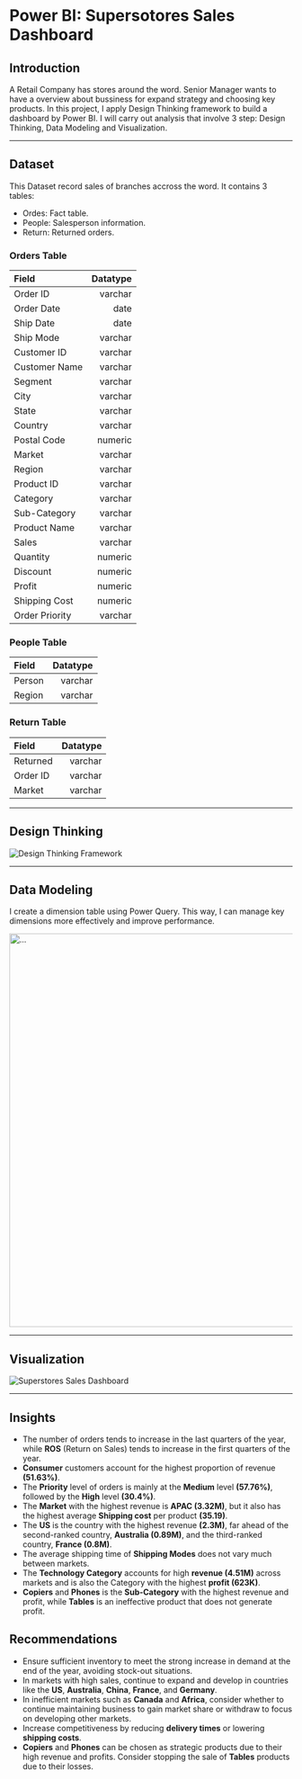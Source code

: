 # Power BI: Supersotores Sales Dashboard
## Introduction
A Retail Company has stores around the word. Senior Manager wants to have a overview about bussiness for expand strategy and choosing key products. In this project, I apply Design Thinking framework to build a dashboard by Power BI. I will carry out analysis that involve 3 step: Design Thinking, Data Modeling and Visualization.

***

## Dataset
This Dataset record sales of branches accross the word. It contains 3 tables:
- Ordes: Fact table.
- People: Salesperson information.
- Return: Returned orders.
### Orders Table
|Field|Datatype|
|:----|-------:|
|Order ID|varchar|
|Order Date|date| 
|Ship Date|date|
|Ship Mode|varchar|
|Customer ID|varchar|
|Customer Name|varchar|
|Segment|varchar|
|City|varchar|
|State|varchar|
|Country|varchar|
|Postal Code|numeric|
|Market|varchar|
|Region|varchar|
|Product ID|varchar|
|Category|varchar|
|Sub-Category|varchar|
|Product Name|varchar|
|Sales|varchar|
|Quantity|numeric|
|Discount|numeric|
|Profit|numeric|
|Shipping Cost|numeric|
|Order Priority|varchar|

### People Table
|Field|Datatype|
|:----|-------:|
|Person|varchar|
|Region|varchar|

### Return Table
|Field|Datatype|
|:----|-------:|
|Returned|varchar|
|Order ID|varchar|
|Market|varchar|
***

## Design Thinking
![Design Thinking Framework](https://github.com/ducpham131/Power-BI-Supersotores-Sales-Dashboard/assets/169105426/8ae7d84c-8199-434a-a5ab-2d124eb4ecb5)

***

## Data Modeling
I create a dimension table using Power Query. This way, I can manage key dimensions more effectively and improve performance.

<img src="https://github.com/ducpham131/Power-BI-Supersotores-Sales-Dashboard/assets/169105426/94c87618-77ac-4dd7-a269-78240bada272" alt="..." width="700" />

***

## Visualization

![Superstores Sales Dashboard](https://github.com/ducpham131/Power-BI-Supersotores-Sales-Dashboard/assets/169105426/47676119-9187-4b2d-b30e-ce7289baae70)

***

## Insights
- The number of orders tends to increase in the last quarters of the year, while **ROS** (Return on Sales) tends to increase in the first quarters of the year.
- **Consumer** customers account for the highest proportion of revenue **(51.63%)**.
- The **Priority** level of orders is mainly at the **Medium** level **(57.76%)**, followed by the **High** level **(30.4%)**.
- The **Market** with the highest revenue is **APAC (3.32M)**, but it also has the highest average **Shipping cost** per product **(35.19)**.
- The **US** is the country with the highest revenue **(2.3M)**, far ahead of the second-ranked country, **Australia (0.89M)**, and the third-ranked country, **France (0.8M)**.
- The average shipping time of **Shipping Modes** does not vary much between markets.
- The **Technology Category** accounts for high **revenue (4.51M)** across markets and is also the Category with the highest **profit (623K)**.
- **Copiers** and **Phones** is the **Sub-Category** with the highest revenue and profit, while **Tables** is an ineffective product that does not generate profit.

## Recommendations
- Ensure sufficient inventory to meet the strong increase in demand at the end of the year, avoiding stock-out situations.
- In markets with high sales, continue to expand and develop in countries like the **US**, **Australia**, **China**, **France**, and **Germany**.
- In inefficient markets such as **Canada** and **Africa**, consider whether to continue maintaining business to gain market share or withdraw to focus on developing other markets.
- Increase competitiveness by reducing **delivery times** or lowering **shipping costs**.
- **Copiers** and **Phones** can be chosen as strategic products due to their high revenue and profits. Consider stopping the sale of **Tables** products due to their losses.
